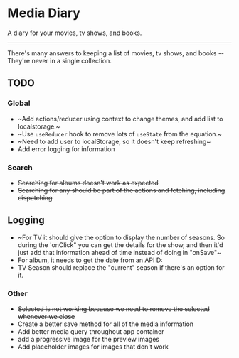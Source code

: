 # Media Diary

A diary for your movies, tv shows, and books.

---

There's many answers to keeping a list of movies, tv shows, and books -- They're never in a
single collection.

## TODO

### Global

- ~Add actions/reducer using context to change themes, and add list to localstorage.~
- ~Use `useReducer` hook to remove lots of `useState` from the equation.~
- ~Need to add user to localStorage, so it doesn't keep refreshing~
- Add error logging for information

### Search

- ~~Searching for albums doesn't work as expected~~
- ~~Searching for any should be part of the actions and fetching, including dispatching~~

## Logging

- ~For TV it should give the option to display the number of seasons. So during the 'onClick" you can
  get the details for the show, and then it'd just add that information ahead of time instead
  of doing in "onSave"~
- For album, it needs to get the date from an API D:
- TV Season should replace the "current" season if there's an option for it.

### Other

- ~~Selected is not working because we need to remove the selected whenever we close~~
- Create a better save method for all of the media information
- Add better media query throughout app container
- add a progressive image for the preview images
- Add placeholder images for images that don't work
